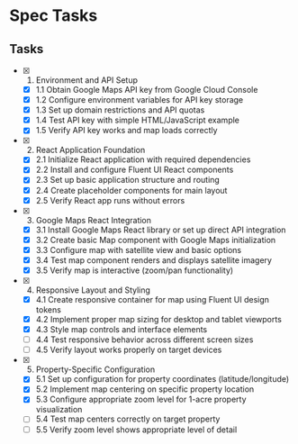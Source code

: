 # Spec Tasks

## Tasks

- [x] 1. Environment and API Setup
  - [x] 1.1 Obtain Google Maps API key from Google Cloud Console
  - [x] 1.2 Configure environment variables for API key storage
  - [x] 1.3 Set up domain restrictions and API quotas
  - [x] 1.4 Test API key with simple HTML/JavaScript example
  - [x] 1.5 Verify API key works and map loads correctly

- [x] 2. React Application Foundation
  - [x] 2.1 Initialize React application with required dependencies
  - [x] 2.2 Install and configure Fluent UI React components
  - [x] 2.3 Set up basic application structure and routing
  - [x] 2.4 Create placeholder components for main layout
  - [x] 2.5 Verify React app runs without errors

- [x] 3. Google Maps React Integration
  - [x] 3.1 Install Google Maps React library or set up direct API integration
  - [x] 3.2 Create basic Map component with Google Maps initialization
  - [x] 3.3 Configure map with satellite view and basic options
  - [x] 3.4 Test map component renders and displays satellite imagery
  - [x] 3.5 Verify map is interactive (zoom/pan functionality)

- [x] 4. Responsive Layout and Styling
  - [x] 4.1 Create responsive container for map using Fluent UI design tokens
  - [x] 4.2 Implement proper map sizing for desktop and tablet viewports
  - [x] 4.3 Style map controls and interface elements
  - [ ] 4.4 Test responsive behavior across different screen sizes
  - [ ] 4.5 Verify layout works properly on target devices

- [x] 5. Property-Specific Configuration
  - [x] 5.1 Set up configuration for property coordinates (latitude/longitude)
  - [x] 5.2 Implement map centering on specific property location
  - [x] 5.3 Configure appropriate zoom level for 1-acre property visualization
  - [ ] 5.4 Test map centers correctly on target property
  - [ ] 5.5 Verify zoom level shows appropriate level of detail